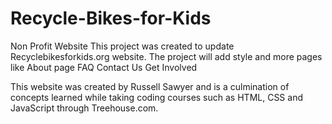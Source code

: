 # Recycle-Bikes-for-Kids
Non Profit Website
This project was created to update Recyclebikesforkids.org website.  The project will add style and more pages like
About page
FAQ
Contact Us 
Get Involved

This website was created by Russell Sawyer and is a culmination of concepts learned while taking coding courses such as HTML, CSS and JavaScript through Treehouse.com.